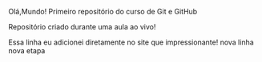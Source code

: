 Olá,Mundo!
 Primeiro repositório do curso de Git e GitHub

 Repositório criado durante uma aula ao vivo!
 
 Essa linha eu adicionei diretamente no site que impressionante!
nova linha
nova etapa
